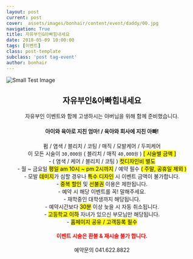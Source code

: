 ```yaml
---
layout: post
current: post
cover:  assets/images/bonhair/content/event/daddy/00.jpg
navigation: True
title: 자유부인&아빠힘내세요
date: 2018-05-09 10:00:00
tags: [이벤트]
class: post-template
subclass: 'post tag-event'
author: bonhair
---
```


<p><img src="{{ site.baseurl }}assets/images/bonhair/content/event/daddy/01.jpg" alt="Small Test Image" /></p>

<center><h2 id="textlevelsemantics">자유부인&아빠힘내세요 </h2></center>
<center>자유부인 이벤트와 함께 고생하시는 아버님을 위해 함께 준비했습니다.</center>

<center><h4>아이와 육아로 지친 엄마! / 육아와 회사에 지친 아빠!</h4></center>
<center>펌 / 염색 / 블리치 / 코팅 / 매직 / 모발케어 / 두피케어</center>
<center>이 모든 시술이 <code>30,000원</code> ( 블리치 / 매직 <code>40,000원</code> ) <mark>[ 시술별 금액 ]</mark></center>

<center>
- ( 염색 / 케어 / 블리치 / 코팅 ) <mark>컷디자인비 별도</mark><br>
- 월 ~ 금요일 <mark>평일 am 10시 ~ pm 2시까지</mark> / 예약 필수 <mark>( 주말, 공휴일 제외 )</mark><br>
- 모발 <mark>데미지</mark>가 심할 경우나 <mark>특수 디자인</mark> 시 이벤트 금액이 불가합니다.<br>
- <mark>중복 할인</mark> 및 <mark>선불권</mark> 이용은 제한됩니다.<br>
- 예약 시 해당 이벤트를 꼭! 말해주세요.<br>
- 재학중인 대학생까지 해당됩니다.<br>
- 예약시간보다 <mark>30분</mark> 이상 늦을 시 자동 취소됩니다.<br>
- <mark>고등학교 이하</mark> 자녀가 있으신 부모님만 해당됩니다.<br>
- <mark>홈페이지 공유 / 고객등록 필수</mark><br>
<br>
<span style="color:red; font-weight: bold">이벤트 시술은 환불 & 재시술 불가 합니다.</span>
</center>
<br>
<center>예약문의 041.622.8822</center>